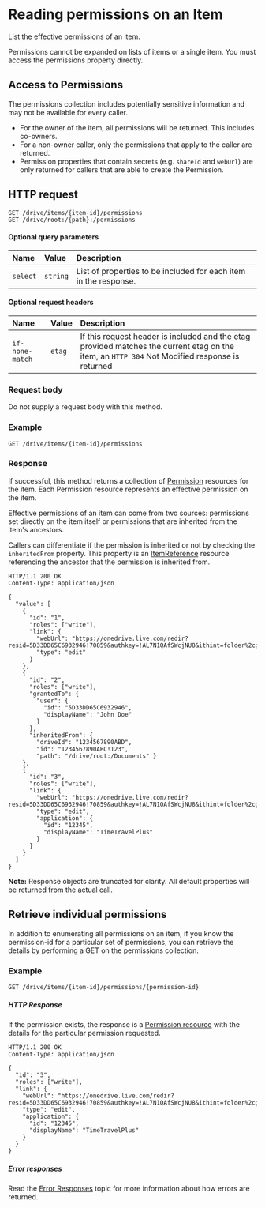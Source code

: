 # Reading permissions on an Item
List the effective permissions of an item.

Permissions cannot be expanded on lists of items or a single item. You must
access the permissions property directly.

## Access to Permissions

The permissions collection includes potentially sensitive information and may not
be available for every caller.

* For the owner of the item, all permissions will be returned. This includes
  co-owners.
* For a non-owner caller, only the permissions that apply to the caller are
  returned.
* Permission properties that contain secrets (e.g. `shareId` and `webUrl`)
  are only returned for callers that are able to create the Permission.


## HTTP request

<!-- {"blockType": "ignored" } -->
```
GET /drive/items/{item-id}/permissions
GET /drive/root:/{path}:/permissions
```

#### Optional query parameters
| Name     | Value    | Description                                                                   |
|:---------|:---------|:------------------------------------------------------------------------------|
| `select` | `string` | List of properties to be included for each item in the response. |

#### Optional request headers
| Name     | Value  | Description                 |
|:----------------|:-------|:----------|
| `if-none-match` | `etag` | If this request header is included and the etag provided matches the current etag on the item, an `HTTP 304` Not Modified response is returned |


### Request body
Do not supply a request body with this method.

### Example

<!-- { "blockType": "request", "name": "get-item-permissions", "scopes": "files.read" } -->
```
GET /drive/items/{item-id}/permissions
```

### Response

If successful, this method returns a collection of
[Permission](../resources/permission.md) resources for the item. Each Permission
resource represents an effective permission on the item.

Effective permissions of an item can come from two sources: permissions
set directly on the item itself or permissions that are inherited from the item's ancestors.

Callers can differentiate if the permission is inherited or not by checking the
`inheritedFrom` property. This property is an
[ItemReference](../resources/itemReference.md) resource referencing the ancestor that
the permission is inherited from.

<!-- {"blockType": "response", "@odata.type": "oneDrive.permission", "isCollection": true, "truncated": true} -->
```http
HTTP/1.1 200 OK
Content-Type: application/json

{
  "value": [
    {
      "id": "1",
      "roles": ["write"],
      "link": {
        "webUrl": "https://onedrive.live.com/redir?resid=5D33DD65C6932946!70859&authkey=!AL7N1QAfSWcjNU8&ithint=folder%2cgif",
        "type": "edit"
      }
    },
    {
      "id": "2",
      "roles": ["write"],
      "grantedTo": {
        "user": {
          "id": "5D33DD65C6932946",
          "displayName": "John Doe"
        }
      },
      "inheritedFrom": {
        "driveId": "1234567890ABD",
        "id": "1234567890ABC!123",
        "path": "/drive/root:/Documents" }
    },
    {
      "id": "3",
      "roles": ["write"],
      "link": {
        "webUrl": "https://onedrive.live.com/redir?resid=5D33DD65C6932946!70859&authkey=!AL7N1QAfSWcjNU8&ithint=folder%2cgif",
        "type": "edit",
        "application": {
          "id": "12345",
          "displayName": "TimeTravelPlus"
        }
      }
    }
  ]
}
```

**Note:** Response objects are truncated for clarity. All default properties
will be returned from the actual call.

## Retrieve individual permissions

In addition to enumerating all permissions on an item, if you know the
permission-id for a particular set of permissions, you can retrieve the details
by performing a GET on the permissions collection.

### Example

<!-- { "blockType": "request", "name": "get-single-permission", "scopes": "files.read service.onedrive" } -->
```http
GET /drive/items/{item-id}/permissions/{permission-id}
```

##### HTTP Response

If the permission exists, the response is a [Permission resource](../resources/permission.md)
with the details for the particular permission requested.

<!-- { "blockType": "response", "@odata.type": "oneDrive.permission", "truncated": true } -->
```http
HTTP/1.1 200 OK
Content-Type: application/json

{
  "id": "3",
  "roles": ["write"],
  "link": {
    "webUrl": "https://onedrive.live.com/redir?resid=5D33DD65C6932946!70859&authkey=!AL7N1QAfSWcjNU8&ithint=folder%2cgif",
    "type": "edit",
    "application": {
      "id": "12345",
      "displayName": "TimeTravelPlus"
    }
  }
}
```

##### Error responses

Read the [Error Responses][error-response] topic for more information about
how errors are returned.

[error-response]: ../misc/errors.md

<!-- {
  "type": "#page.annotation",
  "description": "List an item's permissions",
  "keywords": "permission, permissions, sharing",
  "section": "documentation",
  "tocPath": "Sharing/Permissions"
} -->
